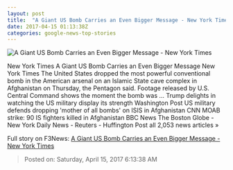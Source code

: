 ```yaml
---
layout: post
title:  "A Giant US Bomb Carries an Even Bigger Message - New York Times"
date: 2017-04-15 01:13:38Z
categories: google-news-top-stories
---
```


![A Giant US Bomb Carries an Even Bigger Message - New York Times](https://static01.nyt.com/images/2017/04/15/world/15afghanistan-still/15afghanistan-still-facebookJumbo.jpg)

New York Times A Giant US Bomb Carries an Even Bigger Message New York Times The United States dropped the most powerful conventional bomb in the American arsenal on an Islamic State cave complex in Afghanistan on Thursday, the Pentagon said. Footage released by U.S. Central Command shows the moment the bomb was ... Trump delights in watching the US military display its strength Washington Post US military defends dropping 'mother of all bombs' on ISIS in Afghanistan CNN MOAB strike: 90 IS fighters killed in Afghanistan BBC News The Boston Globe - New York Daily News - Reuters - Huffington Post all 2,053 news articles »


Full story on F3News: [A Giant US Bomb Carries an Even Bigger Message - New York Times](http://www.f3nws.com/n/rTmBbG)

> Posted on: Saturday, April 15, 2017 6:13:38 AM
